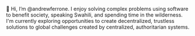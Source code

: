 👋 Hi, I’m @andrewferrone. I enjoy solving complex problems using software to benefit society, speaking Swahili, and spending time in the wilderness. I'm currently exploring opportunities to create decentralized, trustless solutions to global challenges created by centralized, authoritarian systems.
